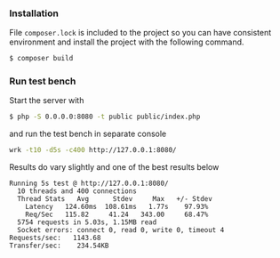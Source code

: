 ### Installation

File `composer.lock` is included to the project so you can have consistent environment and install the project with the following command.

```bash
$ composer build
```

### Run test bench

Start the server with

```bash
$ php -S 0.0.0.0:8080 -t public public/index.php
```

and run the test bench in separate console

```bash
wrk -t10 -d5s -c400 http://127.0.0.1:8080/
```

Results do vary slightly and one of the best results below
```text
Running 5s test @ http://127.0.0.1:8080/
  10 threads and 400 connections
  Thread Stats   Avg      Stdev     Max   +/- Stdev
    Latency   124.60ms  108.61ms   1.77s    97.93%
    Req/Sec   115.82     41.24   343.00     68.47%
  5754 requests in 5.03s, 1.15MB read
  Socket errors: connect 0, read 0, write 0, timeout 4
Requests/sec:   1143.68
Transfer/sec:    234.54KB
```
